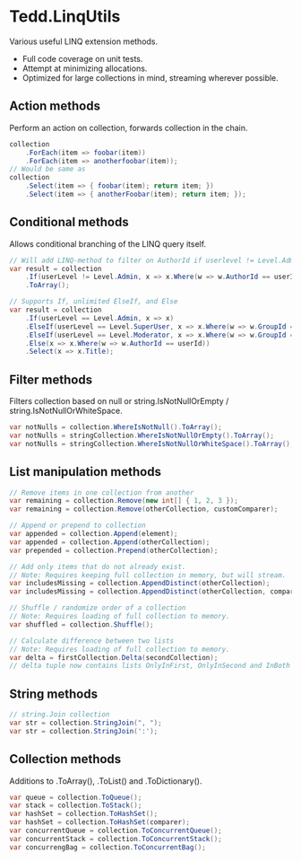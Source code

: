 # Tedd.LinqUtils

Various useful LINQ extension methods.

* Full code coverage on unit tests.
* Attempt at minimizing allocations.
* Optimized for large collections in mind, streaming wherever possible.

## Action methods

Perform an action on collection, forwards collection in the chain.

```c#
collection
    .ForEach(item => foobar(item))
    .ForEach(item => anotherfoobar(item));
// Would be same as
collection
    .Select(item => { foobar(item); return item; })
    .Select(item => { anotherFoobar(item); return item; });
```

## Conditional methods

Allows conditional branching of the LINQ query itself.

```c#
// Will add LINQ-method to filter on AuthorId if userlevel != Level.Admin
var result = collection
    .If(userLevel != Level.Admin, x => x.Where(w => w.AuthorId == userId))
    .ToArray();

// Supports If, unlimited ElseIf, and Else
var result = collection
    .If(userLevel == Level.Admin, x => x)
    .ElseIf(userLevel == Level.SuperUser, x => x.Where(w => w.GroupId == groupId))
    .ElseIf(userLevel == Level.Moderator, x => x.Where(w => w.GroupId == groupId))
    .Else(x => x.Where(w => w.AuthorId == userId))
    .Select(x => x.Title);
```

## Filter methods

Filters collection based on null or string.IsNotNullOrEmpty / string.IsNotNullOrWhiteSpace.

```c#
var notNulls = collection.WhereIsNotNull().ToArray();
var notNulls = stringCollection.WhereIsNotNullOrEmpty().ToArray();
var notNulls = stringCollection.WhereIsNotNullOrWhiteSpace().ToArray();
```

## List manipulation methods

```c#
// Remove items in one collection from another
var remaining = collection.Remove(new int[] { 1, 2, 3 });
var remaining = collection.Remove(otherCollection, customComparer);

// Append or prepend to collection
var appended = collection.Append(element);
var appended = collection.Append(otherCollection);
var prepended = collection.Prepend(otherCollection);

// Add only items that do not already exist.
// Note: Requires keeping full collection in memory, but will stream.
var includesMissing = collection.AppendDistinct(otherCollection);
var includesMissing = collection.AppendDistinct(otherCollection, comparer);

// Shuffle / randomize order of a collection
// Note: Requires loading of full collection to memory.
var shuffled = collection.Shuffle();

// Calculate difference between two lists
// Note: Requires loading of full collection to memory.
var delta = firstCollection.Delta(secondCollection);
// delta tuple now contains lists OnlyInFirst, OnlyInSecond and InBoth
```

## String methods

```c#
// string.Join collection
var str = collection.StringJoin(", ");
var str = collection.StringJoin(':');
```

## Collection methods

Additions to .ToArray(), .ToList() and .ToDictionary().

```c#
var queue = collection.ToQueue();
var stack = collection.ToStack();
var hashSet = collection.ToHashSet();
var hashSet = collection.ToHashSet(comparer);
var concurrentQueue = collection.ToConcurrentQueue();
var concurrentStack = collection.ToConcurrentStack();
var concurrengBag = collection.ToConcurrentBag();
```